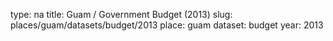type: na
title: Guam / Government Budget (2013)
slug: places/guam/datasets/budget/2013
place: guam
dataset: budget
year: 2013
